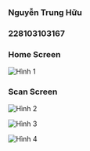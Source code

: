 ### Nguyễn Trung Hữu
### 228103103167

### Home Screen

![Hình 1](hình1.jpg)


### Scan Screen
![Hình 2](hình2.jpg)

![Hình 3](hình3.jpg)

![Hình 4](hình4.jpg)
